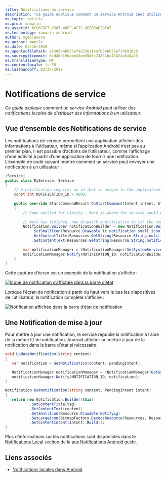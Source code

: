 ```yaml
---
title: Notifications de service
description: "Ce guide explique comment un service Android peut utiliser des notifications locales de distribuer des informations à un utilisateur."
ms.topic: article
ms.prod: xamarin
ms.assetid: 6C06FDE7-6385-40EF-AC7C-8EFB54E29F45
ms.technology: xamarin-android
author: mgmclemore
ms.author: mamcle
ms.date: 02/16/2018
ms.openlocfilehash: a5309b46b67a79225611aafb546b35e73d891b38
ms.sourcegitcommit: 6cd40d190abe38edd50fc74331be15324a845a28
ms.translationtype: MT
ms.contentlocale: fr-FR
ms.lasthandoff: 02/27/2018
---
```

# <a name="service-notifications"></a>Notifications de service

_Ce guide explique comment un service Android peut utiliser des notifications locales de distribuer des informations à un utilisateur._


## <a name="service-notifications-overview"></a>Vue d’ensemble des Notifications de service

Les notifications de service permettent une application afficher des informations à l’utilisateur, même si l’application Android n’est pas au premier plan. Il est possible d’actions de l’utilisateur, comme l’affichage d’une activité à partir d’une application de fournir une notification. L’exemple de code suivant montre comment un service peut envoyer une notification à un utilisateur :

```csharp
[Service]
public class MyService: Service 
{
    // A notification requires an id that is unique to the application.
    const int NOTIFICATION_ID = 9000;
    
    public override StartCommandResult OnStartCommand(Intent intent, StartCommandFlags flags, int startId)
    {
        // Code omitted for clarity - here is where the service would do something.
    
        // Work has finished, now dispatch anotification to let the user know.
        Notification.Builder notificationBuilder = new Notification.Builder(this)
            .SetSmallIcon(Resource.Drawable.ic_notification_small_icon)
            .SetContentTitle(Resources.GetString(Resource.String.notification_content_title))
            .SetContentText(Resources.GetString(Resource.String.notification_content_text));
        
        var notificationManager = (NotificationManager)GetSystemService(NotificationService);
        notificationManager.Notify(NOTIFICATION_ID, notificationBuilder.Build());
    }
}
```

Cette capture d’écran est un exemple de la notification s’affiche :

[![Icône de notification s’affichée dans la barre d’état](service-notifications-images/01-notification-sml.png)](service-notifications-images/01-notification.png)

Lorsque l’écran de notification à partir du haut vers le bas les diapositives de l’utilisateur, la notification complète s’affiche :

![Notification affichée dans la barre d’état de notification](service-notifications-images/02-fullnotification.png)


## <a name="updating-a-notification"></a>Une Notification de mise à jour

Pour mettre à jour une notification, le service republie la notification à l’aide de la même ID de notification. Android afficher ou mettre à jour de la notification dans la barre d’état si nécessaire.

```csharp 
void UpdateNotification(string content)
{
   var notification = GetNotification(content, pendingIntent);

   NotificationManager notificationManager = (NotificationManager)GetSystemService(Context.NotificationService);
   notificationManager.Notify(NOTIFICATION_ID, notification);
}

Notification GetNotification(string content, PendingIntent intent)
{
   return new Notification.Builder(this)
           .SetContentTitle(tag)
           .SetContentText(content)
           .SetSmallIcon(Resource.Drawable.NotifyLg)
           .SetLargeIcon(BitmapFactory.DecodeResource(Resources, Resource.Drawable.Icon))
           .SetContentIntent(intent).Build();
}
```

Plus d’informations sur les notifications sont disponibles dans le [Notifications Local](~/android/app-fundamentals/notifications/local-notifications.md) section de la [aux Notifications Android](~/android/app-fundamentals/notifications/index.md) guide.


## <a name="related-links"></a>Liens associés

- [Notifications locales dans Android](~/android/app-fundamentals/notifications/local-notifications.md)
